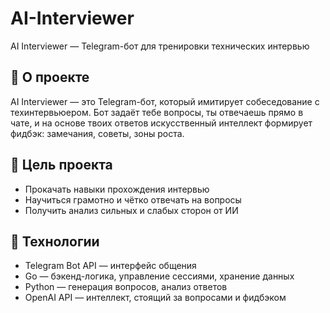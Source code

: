 # AI-Interviewer

AI Interviewer — Telegram-бот для тренировки технических интервью

## 📌 О проекте
AI Interviewer — это Telegram-бот, который имитирует собеседование с техинтервьюером.
Бот задаёт тебе вопросы, ты отвечаешь прямо в чате, и на основе твоих ответов искусственный интеллект формирует фидбэк: замечания, советы, зоны роста.

## 🎯 Цель проекта
- Прокачать навыки прохождения интервью
- Научиться грамотно и чётко отвечать на вопросы
- Получить анализ сильных и слабых сторон от ИИ

## 🔧 Технологии
- Telegram Bot API — интерфейс общения
- Go — бэкенд-логика, управление сессиями, хранение данных
- Python — генерация вопросов, анализ ответов
- OpenAI API — интеллект, стоящий за вопросами и фидбэком
